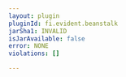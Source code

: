 ```yaml
---
layout: plugin
pluginId: fi.evident.beanstalk
jarSha1: INVALID
isJarAvailable: false
error: NONE
violations: []

---
```

